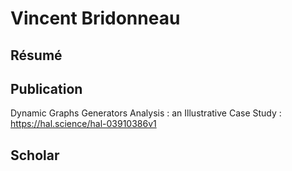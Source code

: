 # Vincent Bridonneau

## Résumé

## Publication

Dynamic Graphs Generators Analysis : an Illustrative Case Study : https://hal.science/hal-03910386v1

## Scholar
